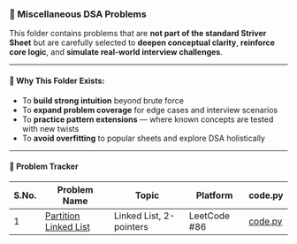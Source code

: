 ### 📂 Miscellaneous DSA Problems

This folder contains problems that are **not part of the standard Striver Sheet** but are carefully selected to **deepen conceptual clarity**, **reinforce core logic**, and **simulate real-world interview challenges**.

---

#### 📌 Why This Folder Exists:
- To **build strong intuition** beyond brute force  
- To **expand problem coverage** for edge cases and interview scenarios  
- To **practice pattern extensions** — where known concepts are tested with new twists  
- To **avoid overfitting** to popular sheets and explore DSA holistically  

---

#### 📁 Problem Tracker

| S.No. | Problem Name         | Topic        | Platform | code.py                                  |
|-------|----------------------|--------------|----------|------------------------------------------|
| 1     |[Partition Linked List](https://leetcode.com/problems/partition-list/)| Linked List, 2-pointers  | LeetCode #86 | [code.py](https://github.com/RiyaaChauhan/Striver-A2Z/tree/main/Day_31) |
